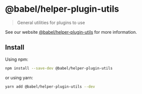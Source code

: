 # @babel/helper-plugin-utils

> General utilities for plugins to use

See our website [@babel/helper-plugin-utils](https://babeljs.io/docs/en/next/babel-helper-plugin-utils.html) for more information.

## Install

Using npm:

```sh
npm install --save-dev @babel/helper-plugin-utils
```

or using yarn:

```sh
yarn add @babel/helper-plugin-utils --dev
```
